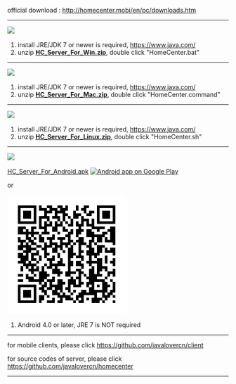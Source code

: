 official download : http://homecenter.mobi/en/pc/downloads.htm

***

![](http://homecenter.mobi/images/window_22.png)
1. install JRE/JDK 7 or newer is required, https://www.java.com/
2. unzip **[HC_Server_For_Win.zip](https://github.com/javalovercn/hc_server_dist/raw/master/HC_Server_For_Win.zip)**, double click "HomeCenter.bat"

---

![](http://homecenter.mobi/images/mac_22.png)
1. install JRE/JDK 7 or newer is required, https://www.java.com/
2. unzip **[HC_Server_For_Mac.zip](https://github.com/javalovercn/hc_server_dist/raw/master/HC_Server_For_Mac.zip)**, double click "HomeCenter.command"

---

![](http://homecenter.mobi/images/linux_22.png)
1. install JRE/JDK 7 or newer is required, https://www.java.com/
2. unzip **[HC_Server_For_Linux.zip](https://github.com/javalovercn/hc_server_dist/raw/master/HC_Server_For_Linux.zip)**, double click "HomeCenter.sh"

---

![](http://homecenter.mobi/images/android_22.png)

[HC_Server_For_Android.apk](https://github.com/javalovercn/hc_server_dist/raw/master/HC_Server_For_Android.apk) [![Android app on Google Play](https://developer.android.com/images/brand/en_app_rgb_wo_60.png)](https://play.google.com/store/apps/details?id=homecenter.mobi.server)

or

![](https://github.com/javalovercn/hc_server_dist/raw/master/qr_images/qr_android.png)
1. Android 4.0 or later, JRE 7 is NOT required

---

for mobile clients, please click https://github.com/javalovercn/client

for source codes of server, please click https://github.com/javalovercn/homecenter

---
